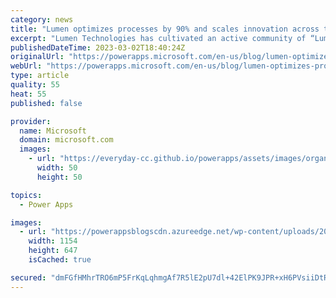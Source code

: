 ```yaml
---
category: news
title: "Lumen optimizes processes by 90% and scales innovation across the organization with Managed Environments"
excerpt: "Lumen Technologies has cultivated an active community of “Lumen Makers” – over 800 professional and citizen developers across the company building Power Platform solutions, some of which have increased efficiency of their business processes by over 90%.  "
publishedDateTime: 2023-03-02T18:40:24Z
originalUrl: "https://powerapps.microsoft.com/en-us/blog/lumen-optimizes-processes-by-90-and-scales-innovation-across-the-organization-with-managed-environments/"
webUrl: "https://powerapps.microsoft.com/en-us/blog/lumen-optimizes-processes-by-90-and-scales-innovation-across-the-organization-with-managed-environments/"
type: article
quality: 55
heat: 55
published: false

provider:
  name: Microsoft
  domain: microsoft.com
  images:
    - url: "https://everyday-cc.github.io/powerapps/assets/images/organizations/microsoft.com-50x50.jpg"
      width: 50
      height: 50

topics:
  - Power Apps

images:
  - url: "https://powerappsblogscdn.azureedge.net/wp-content/uploads/2023/03/image-4.png"
    width: 1154
    height: 647
    isCached: true

secured: "dmFGfHMhrTRO6mP5FrKqLqhmgAf7R5lE2pU7dl+42ElPK9JPR+xH6PVsiiDtR8MO6S44J3XgNDoYVj8dyMtVk50lwup4IhRUaZkUmGiNuXSvDXkZe7/Lr4r+XfixGofbKgc1Vev+FSYjfL/eqwDcSgf43nUkeTuJM0iZs4AJZsiY3Erc2PShC9nKWTPkiZdm90wG66CbMa8gmDsF87eC++DRybzl3mNABXtf7Cng2VWN021/fIvlEb7ts8XChPuYCRePP3tIFdl7g4g48s0ieDQjpLWfMH0fJuhxgF78vTcLi+ogxWZPTTtraX7pSDRNqfoW9LD/AKQCv1cOYrKv9smXl35o87Ts/Ds+CbV99X0=;vuT0S8NZD247JN1yI7ehCw=="
---
```


